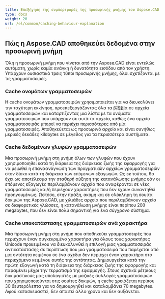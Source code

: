 ```yaml
---
title: Επεξήγηση της συμπεριφοράς της προσωρινής μνήμης του Aspose.CAD
type: docs
weight: 20
url: /el/common/caching-behaviour-explanation
---
```


## **Πώς η Aspose.CAD αποθηκεύει δεδομένα στην προσωρινή μνήμη**

Όλη η προσωρινή μνήμη που γίνεται από την Aspose.CAD είναι εντελώς αυτόματη, χωρίς καμία ανάγκη ή δυνατότητα εισόδου από τον χρήστη. Υπάρχουν ουσιαστικά τρεις τύποι προσωρινής μνήμης, όλοι σχετίζονται με τις γραμματοσειρές.

### **Cache ονομάτων γραμματοσειρών**

Η cache ονομάτων γραμματοσειρών χρησιμοποιείται για να διευκολύνει την ταχύτερη εκκίνηση, προεπεξεργάζοντας όλα τα β找到α σε αρχεία γραμματοσειρών και καταρτίζοντας μια λίστα με τα ονόματα γραμματοσειρών που υπάρχουν σε αυτά τα αρχεία, καθώς ένα αρχείο γραμματοσειράς μπορεί να περιέχει περισσότερες από μία γραμματοσειρές. Αποθηκεύεται ως προσωρινό αρχείο και είναι συνήθως μερικές δεκάδες kilobytes σε μέγεθος για τα περισσότερα συστήματα.

### **Cache δεδομένων γλυφών γραμματοσειρών**

Μια προσωρινή μνήμη στη μνήμη όλων των γλυφών που έχουν χρησιμοποιηθεί κατά τη διάρκεια της διάρκειας ζωής της εφαρμογής για να μειωθεί η επαναανάγνωση των πραγματικών αρχείων γραμματοσειρών στον δίσκο κατά τη διάρκεια των επόμενων εξαγωγών. Ως εκ τούτου, θα έχει ως αποτέλεσμα την σταθερή αύξηση της κατανάλωσης μνήμης εάν οι επόμενες εξαγωγές περιλαμβάνουν αρχεία που αναφέρονται σε νέες γραμματοσειρές και/ή περιέχουν χαρακτήρες που δεν έχουν συναντηθεί προηγουμένως. Ωστόσο, στην πράξη, ακόμη και σε ολόκληρη τη σουίτα δοκιμών της Aspose.CAD, με χιλιάδες αρχεία που περιλαμβάνουν αρχεία σε διαφορετικές γλώσσες, η κατανάλωση μνήμης είναι περίπου 200 megabytes, που δεν είναι πολύ σημαντική για ένα σύγχρονο σύστημα.

### **Cache υποκατάστασης γραμματοσειρών ανά χαρακτήρα**

Μια προσωρινή μνήμη στη μνήμη που αποθηκεύει γραμματοσειρές που περιέχουν έναν συγκεκριμένο χαρακτήρα για όλους τους χαρακτήρες Unicode προκειμένου να διευκολυνθεί η επιλογή μιας γραμματοσειράς αντικατάστασης σε περίπτωση που μια γραμματοσειρά που παρέχεται από μια οντότητα κειμένου σε ένα σχέδιο δεν περιέχει έναν χαρακτήρα στο περιεχόμενο κειμένου αυτής της οντότητας. Δημιουργείται κατά την πρώτη εξαγωγή κατά τη διάρκεια της διάρκειας ζωής της εφαρμογής και παραμένει μέχρι την τερματισμό της εφαρμογής. Στους σχετικά μέτριους δοκιμαστικούς μας υπολογιστές με μαζικές συλλογές γραμματοσειρών που χρησιμοποιούνται στις σουίτες δοκιμών, η cache χρειάζεται περίπου 30 δευτερόλεπτα για να δημιουργηθεί και καταλαμβάνει 70 megabytes. Αφού κατασκευαστεί, δεν απαιτεί άλλο χρόνο και δεν αυξάνεται.
